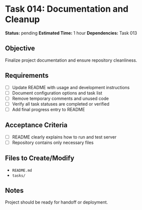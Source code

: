 # Task 014: Documentation and Cleanup

**Status:** pending
**Estimated Time:** 1 hour
**Dependencies:** Task 013

## Objective
Finalize project documentation and ensure repository cleanliness.

## Requirements
- [ ] Update README with usage and development instructions
- [ ] Document configuration options and task list
- [ ] Remove temporary comments and unused code
- [ ] Verify all task statuses are completed or verified
- [ ] Add final progress entry to README

## Acceptance Criteria
- [ ] README clearly explains how to run and test server
- [ ] Repository contains only necessary files

## Files to Create/Modify
- `README.md`
- `tasks/`

## Notes
Project should be ready for handoff or deployment.
